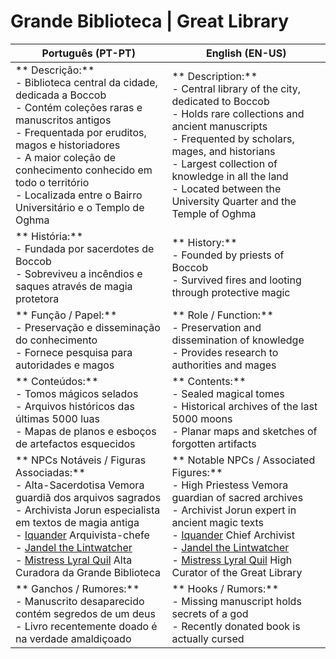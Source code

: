# Grande Biblioteca | Great Library

| **Português (PT-PT)**                                                                                                                                                                                                                                                                                                                                                        | **English (EN-US)**                                                                                                                                                                                                                                                                                                                                       |
| ---------------------------------------------------------------------------------------------------------------------------------------------------------------------------------------------------------------------------------------------------------------------------------------------------------------------------------------------------------------------------- | --------------------------------------------------------------------------------------------------------------------------------------------------------------------------------------------------------------------------------------------------------------------------------------------------------------------------------------------------------- |
| ** Descrição:**<br> - Biblioteca central da cidade, dedicada a Boccob<br> - Contém coleções raras e manuscritos antigos<br> - Frequentada por eruditos, magos e historiadores<br> - A maior coleção de conhecimento conhecido em todo o território<br> - Localizada entre o Bairro Universitário e o Templo de Oghma                                                       | ** Description:**<br> - Central library of the city, dedicated to Boccob<br> - Holds rare collections and ancient manuscripts<br> - Frequented by scholars, mages, and historians<br> - Largest collection of knowledge in all the land<br> - Located between the University Quarter and the Temple of Oghma                                            |
| ** História:**<br> - Fundada por sacerdotes de Boccob<br> - Sobreviveu a incêndios e saques através de magia protetora                                                                                                                                                                                                                                                     | ** History:**<br> - Founded by priests of Boccob<br> - Survived fires and looting through protective magic                                                                                                                                                                                                                                              |
| ** Função / Papel:**<br> - Preservação e disseminação do conhecimento<br> - Fornece pesquisa para autoridades e magos                                                                                                                                                                                                                                                      | ** Role / Function:**<br> - Preservation and dissemination of knowledge<br> - Provides research to authorities and mages                                                                                                                                                                                                                                |
| ** Conteúdos:**<br> - Tomos mágicos selados<br> - Arquivos históricos das últimas 5000 luas<br> - Mapas de planos e esboços de artefactos esquecidos                                                                                                                                                                                                                       | ** Contents:**<br> - Sealed magical tomes<br> - Historical archives of the last 5000 moons<br> - Planar maps and sketches of forgotten artifacts                                                                                                                                                                                                        |
| ** NPCs Notáveis / Figuras Associadas:**<br> - Alta-Sacerdotisa Vemora  guardiã dos arquivos sagrados<br> - Archivista Jorun  especialista em textos de magia antiga<br> - [Iquander](iquander.md)  Arquivista-chefe<br> - [Jandel the Lintwatcher](jandel_the_lintwatcher.md)<br> - [Mistress Lyral Quil](mistress_lyra_quil.md)   Alta Curadora da Grande Biblioteca | ** Notable NPCs / Associated Figures:**<br> - High Priestess Vemora  guardian of sacred archives<br> - Archivist Jorun  expert in ancient magic texts<br>  - [Iquander](iquander.md)  Chief Archivist<br>  - [Jandel the Lintwatcher](jandel_the_lintwatcher.md)<br> - [Mistress Lyral Quil](mistress_lyra_quil)  High Curator of the Great Library |
| ** Ganchos / Rumores:**<br> - Manuscrito desaparecido contém segredos de um deus<br> - Livro recentemente doado é na verdade amaldiçoado                                                                                                                                                                                                                                   | ** Hooks / Rumors:**<br> - Missing manuscript holds secrets of a god<br> - Recently donated book is actually cursed                                                                                                                                                                                                                                     |
























